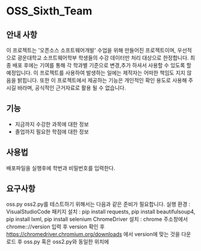 # OSS_Sixth_Team

## 안내 사항
이 프로젝트는 '오픈소스 소프트웨어개발' 수업을 위해 만들어진 프로젝트이며, 우선적으로 광운대학교 소프트웨어학부 학생들의 수강 데이터만 처리 대상으로 한정합니다.
최종 배포 후에는 기여를 통해 각 학과별 기준으로 변경,추가 하셔서 사용할 수 있도록 할 예정입니다.
이 프로젝트를 사용하여 발생하는 일에는 제작자는 어떠한 책임도 지지 않음을 밝힙니다.
또한 이 프로젝트에서 제공하는 기능은 개인적인 확인 용도로 사용해 주시길 바라며, 공식적인 근거자료로 활용 될 수 없습니다.
## 기능

* 지금까지 수강한 과목에 대한 정보
* 졸업까지 필요한 학점에 대한 정보

## 사용법

배포파일을 실행후에 학번과 비밀번호를 입력한다.
## 요구사항
 oss.py oss2.py를 테스트하기 위해서는 다음과 같은 준비가 필요합니다.
 실행 환경 : VisualStudioCode
 패키지 설치 : pip install requests, pip install beautifulsoup4, pip install lxml, pip install selenium
 ChromeDriver 설치 : chrome 주소창에서 chrome:://version 입력 후 version 확인 후
                     https://chromedriver.chromium.org/downloads 에서 version에 맞는 것을 다운로드 후
                     oss.py 혹은 oss2.py와 동일한 위치에 
